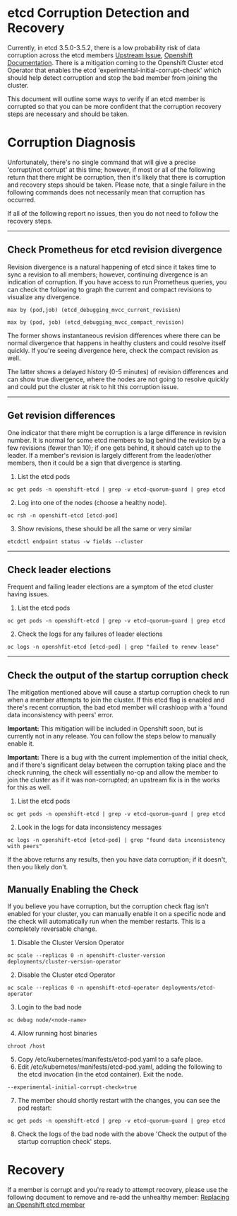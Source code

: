 # etcd Corruption Detection and Recovery

Currently, in etcd 3.5.0-3.5.2, there is a low probability risk of data corruption across the etcd members [Upstream Issue](https://github.com/etcd-io/etcd/issues/13766), [Openshift Documentation](https://access.redhat.com/solutions/6849521). There is a mitigation coming to the Openshift Cluster etcd Operator that enables the etcd 'experimental-initial-corrupt-check' which should help detect corruption and stop the bad member from joining the cluster.

This document will outline some ways to verify if an etcd member is corrupted so that you can be more confident that the corruption recovery steps are necessary and should be taken.

# Corruption Diagnosis
Unfortunately, there's no single command that will give a precise 'corrupt/not corrupt' at this time; however, if most or all of the following return that there might be corruption, then it's likely that there is corruption and recovery steps should be taken. Please note, that a single failure in the following commands does not necessarily mean that corruption has occurred.

If all of the following report no issues, then you do not need to follow the recovery steps.

---

## Check Prometheus for etcd revision divergence
Revision divergence is a natural happening of etcd since it takes time to sync a revision to all members; however, continuing divergence is an indication of corruption. If you have access to run Prometheus queries, you can check the following to graph the current and compact revisions to visualize any divergence.

`max by (pod,job) (etcd_debugging_mvcc_current_revision)`

`max by (pod, job) (etcd_debugging_mvcc_compact_revision)`

The former shows instantaneous revision differences where there can be normal divergence that happens in healthy clusters and could resolve itself quickly. If you're seeing divergence here, check the compact revision as well.

The latter shows a delayed history (0-5 minutes) of revision differences and can show true divergence, where the nodes are not going to resolve quickly and could put the cluster at risk to hit this corruption issue.

---

## Get revision differences
One indicator that there might be corruption is a large difference in revision number. It is normal for some etcd members to lag behind the revision by a few revisions (fewer than 10); if one gets behind, it should catch up to the leader. If a member's revision is largely different from the leader/other members, then it could be a sign that divergence is starting.

1. List the etcd pods

`oc get pods -n openshift-etcd | grep -v etcd-quorum-guard | grep etcd`

2. Log into one of the nodes (choose a healthy node).

`oc rsh -n openshift-etcd [etcd-pod]`

3. Show revisions, these should be all the same or very similar

`etcdctl endpoint status -w fields --cluster`

---

## Check leader elections
Frequent and failing leader elections are a symptom of the etcd cluster having issues.

1. List the etcd pods

`oc get pods -n openshift-etcd | grep -v etcd-quorum-guard | grep etcd`

2. Check the logs for any failures of leader elections

`oc logs -n openshfit-etcd [etcd-pod] | grep "failed to renew lease"`

---

## Check the output of the startup corruption check
The mitigation mentioned above will cause a startup corruption check to run when a member attempts to join the cluster. If this etcd flag is enabled and there's recent corruption, the bad etcd member will crashloop with a 'found data inconsistency with peers' error.

**Important:** This mitigation will be included in Openshift soon, but is currently not in any release. You can follow the steps below to manually enable it.

**Important:** There is a bug with the current implemention of the initial check, and if there's significant delay between the corruption taking place and the check running, the check will essentially no-op and allow the member to join the cluster as if it was non-corrupted; an upstream fix is in the works for this as well.

1. List the etcd pods

`oc get pods -n openshift-etcd | grep -v etcd-quorum-guard | grep etcd`

2. Look in the logs for data inconsistency messages

`oc logs -n openshift-etcd [etcd-pod] | grep "found data inconsistency with peers"`

If the above returns any results, then you have data corruption; if it doesn't, then you likely don't.

## Manually Enabling the Check
If you believe you have corruption, but the corruption check flag isn't enabled for your cluster, you can manually enable it on a specific node and the check will automatically run when the member restarts. This is a completely reversable change.

1. Disable the Cluster Version Operator

`oc scale --replicas 0 -n openshift-cluster-version deployments/cluster-version-operator`

2. Disable the Cluster etcd Operator

`oc scale --replicas 0 -n openshift-etcd-operator deployments/etcd-operator`

3. Login to the bad node

`oc debug node/<node-name>`

4. Allow running host binaries

`chroot /host`

5. Copy /etc/kubernetes/manifests/etcd-pod.yaml to a safe place.
6. Edit /etc/kubernetes/manifests/etcd-pod.yaml, adding the following to the etcd invocation (in the etcd container). Exit the node.

`--experimental-initial-corrupt-check=true`

7. The member should shortly restart with the changes, you can see the pod restart:

`oc get pods -n openshift-etcd | grep -v etcd-quorum-guard | grep etcd`

8. Check the logs of the bad node with the above 'Check the output of the startup corruption check' steps.

# Recovery

If a member is corrupt and you're ready to attempt recovery, please use the following document to remove and re-add the unhealthy member: [Replacing an Openshift etcd member](https://docs.openshift.com/container-platform/4.10/backup_and_restore/control_plane_backup_and_restore/replacing-unhealthy-etcd-member.html#restore-replace-crashlooping-etcd-member_replacing-unhealthy-etcd-member)
